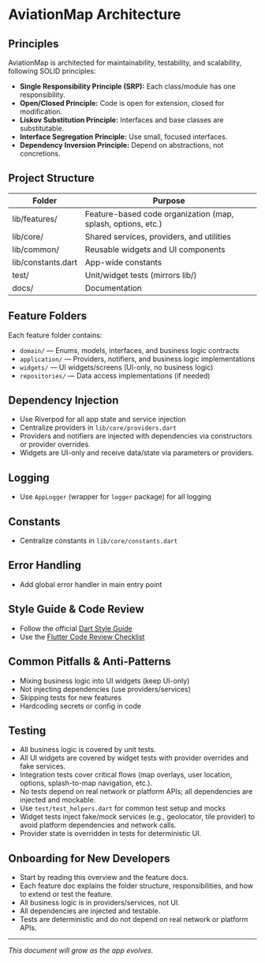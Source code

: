 
# AviationMap Architecture

## Principles
AviationMap is architected for maintainability, testability, and scalability, following SOLID principles:
- **Single Responsibility Principle (SRP):** Each class/module has one responsibility.
- **Open/Closed Principle:** Code is open for extension, closed for modification.
- **Liskov Substitution Principle:** Interfaces and base classes are substitutable.
- **Interface Segregation Principle:** Use small, focused interfaces.
- **Dependency Inversion Principle:** Depend on abstractions, not concretions.

## Project Structure
| Folder | Purpose |
|--------|---------|
| lib/features/ | Feature-based code organization (map, splash, options, etc.) |
| lib/core/ | Shared services, providers, and utilities |
| lib/common/ | Reusable widgets and UI components |
| lib/constants.dart | App-wide constants |
| test/ | Unit/widget tests (mirrors lib/) |
| docs/ | Documentation |

## Feature Folders
Each feature folder contains:
- `domain/` — Enums, models, interfaces, and business logic contracts
- `application/` — Providers, notifiers, and business logic implementations
- `widgets/` — UI widgets/screens (UI-only, no business logic)
- `repositories/` — Data access implementations (if needed)

## Dependency Injection
- Use Riverpod for all app state and service injection
- Centralize providers in `lib/core/providers.dart`
- Providers and notifiers are injected with dependencies via constructors or provider overrides.
- Widgets are UI-only and receive data/state via parameters or providers.

## Logging
- Use `AppLogger` (wrapper for `logger` package) for all logging

## Constants
- Centralize constants in `lib/core/constants.dart`

## Error Handling
- Add global error handler in main entry point

## Style Guide & Code Review
- Follow the official [Dart Style Guide](https://dart.dev/guides/language/effective-dart/style)
- Use the [Flutter Code Review Checklist](https://github.com/flutter/flutter/wiki/Style-guide-for-Flutter-repo)

## Common Pitfalls & Anti-Patterns
- Mixing business logic into UI widgets (keep UI-only)
- Not injecting dependencies (use providers/services)
- Skipping tests for new features
- Hardcoding secrets or config in code

## Testing
- All business logic is covered by unit tests.
- All UI widgets are covered by widget tests with provider overrides and fake services.
- Integration tests cover critical flows (map overlays, user location, options, splash-to-map navigation, etc.).
- No tests depend on real network or platform APIs; all dependencies are injected and mockable.
- Use `test/test_helpers.dart` for common test setup and mocks
- Widget tests inject fake/mock services (e.g., geolocator, tile provider) to avoid platform dependencies and network calls.
- Provider state is overridden in tests for deterministic UI.

## Onboarding for New Developers
- Start by reading this overview and the feature docs.
- Each feature doc explains the folder structure, responsibilities, and how to extend or test the feature.
- All business logic is in providers/services, not UI.
- All dependencies are injected and testable.
- Tests are deterministic and do not depend on real network or platform APIs.

---
_This document will grow as the app evolves._
